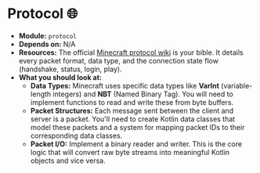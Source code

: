 # Protocol 🌐

* **Module:** `protocol`
* **Depends on:** N/A
* **Resources:** The official [Minecraft protocol wiki](https://minecraft.wiki/w/Java_Edition_protocol/Packets) is your
  bible.
  It details every packet format, data type, and the connection state flow (handshake, status, login, play).
* **What you should look at:**
    * **Data Types:** Minecraft uses specific data types like **VarInt** (variable-length integers) and **NBT** (Named
      Binary Tag). You will need to implement functions to read and write these from byte buffers.
    * **Packet Structures:** Each message sent between the client and server is a packet. You'll need to create Kotlin
      data classes that model these packets and a system for mapping packet IDs to their corresponding data classes.
    * **Packet I/O:** Implement a binary reader and writer. This is the core logic that will convert raw byte streams
      into meaningful Kotlin objects and vice versa.